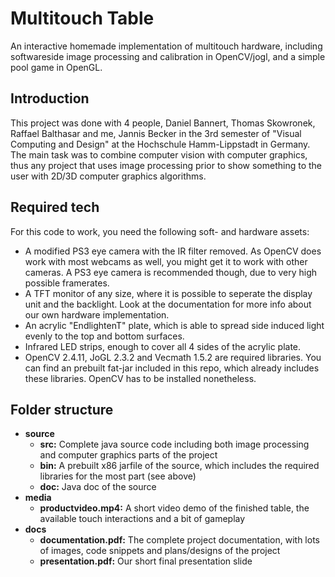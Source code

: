 # Multitouch Table
An interactive homemade implementation of multitouch hardware,
including softwareside image processing and calibration in OpenCV/jogl, 
and a simple pool game in OpenGL.

## Introduction
This project was done with 4 people, Daniel Bannert, Thomas Skowronek, Raffael Balthasar and me, Jannis Becker
 in the 3rd semester of "Visual Computing and Design" at the Hochschule Hamm-Lippstadt in Germany.
The main task was to combine computer vision with computer graphics, thus any project that uses image processing prior
to show something to the user with 2D/3D computer graphics algorithms.

## Required tech
For this code to work, you need the following soft- and hardware assets:
* A modified PS3 eye camera with the IR filter removed. As OpenCV does work with most webcams as well, you might get it to work with other cameras. A PS3 eye camera is recommended though, due to very high possible framerates.
* A TFT monitor of any size, where it is possible to seperate the display unit and the backlight. Look at the documentation for more info about our own hardware implementation.
* An acrylic "EndlightenT" plate, which is able to spread side induced light evenly to the top and bottom surfaces.
* Infrared LED strips, enough to cover all 4 sides of the acrylic plate.
* OpenCV 2.4.11, JoGL 2.3.2 and Vecmath 1.5.2 are required libraries. You can find an prebuilt fat-jar included in this repo, which already includes these libraries. OpenCV has to be installed nonetheless.

## Folder structure

* **source**
  * **src:** Complete java source code including both image processing and computer graphics parts of the 
project
  * **bin:** A prebuilt x86 jarfile of the source, which includes the required libraries for the most part (see 
above)
  * **doc:** Java doc of the source
* **media**
  * **productvideo.mp4:** A short video demo of the finished table, the available touch interactions and a bit of gameplay
* **docs**
  * **documentation.pdf:** The complete project documentation, with lots of images, code snippets and plans/designs of the project
  * **presentation.pdf:** Our short final presentation slide
